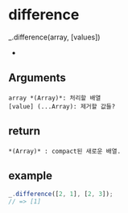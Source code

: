 # difference

_.difference(array, [values])

- 

## Arguments
    array *(Array)*: 처리할 배열
    [value] (...Array): 제거할 값들?
    

## return 
    *(Array)* : compact된 새로운 배열.

## example

```javascript
_.difference([2, 1], [2, 3]);
// => [1]

```

